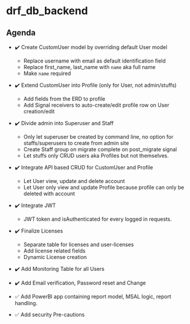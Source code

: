 # **drf_db_backend**

## Agenda

- :heavy_check_mark: Create CustomUser model by overriding default User model

  - Replace username with email as default identification field
  - Replace first_name, last_name with `name` aka full name
  - Make `name` required

- :heavy_check_mark: Extend CustomUser into Profile (only for User, not admin/stuffs)

  - Add fields from the ERD to profile
  - Add Signal receivers to auto-create/edit profile row on User creation/edit

- :heavy_check_mark: Divide admin into Superuser and Staff

  - Only let superuser be created by command line, no option for staffs/superusers to create from admin site
  - Create Staff group on migrate complete on post_migrate signal
  - Let stuffs only CRUD users aka Profiles but not themselves.

- :heavy_check_mark: Integrate API based CRUD for CustomUser and Profile

  - Let User view, update and delete account
  - Let User only view and update Profile because profile can only be deleted with account

- :heavy_check_mark: Integrate JWT

  - JWT token and isAuthenticated for every logged in requests.

- :heavy_check_mark: Finalize Licenses

  - Separate table for licenses and user-licenses
  - Add license related fields
  - Dynamic License creation

- :heavy_check_mark: Add Monitoring Table for all Users

- :heavy_check_mark: Add Email verification, Password reset and Change

- :white_check_mark: Add PowerBI app containing report model, MSAL logic, report handling.

- :white_check_mark: Add security Pre-cautions
